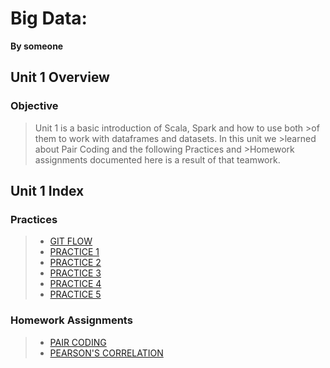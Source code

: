 # Big Data:
**By someone**

## Unit 1 Overview

### Objective
>Unit 1 is a basic introduction of Scala, Spark and how to use both >of them to work with dataframes and datasets. In this unit we >learned about Pair Coding and the following Practices and >Homework assignments documented here is a result of that teamwork.

## Unit 1 Index

### Practices
> * [GIT FLOW]()
> * [PRACTICE 1](https://github.com/everthx/datos_masivos/blob/Unit_1/Practices/Practice1/README.md)
> * [PRACTICE 2](https://github.com/everthx/datos_masivos/blob/Unit_1/Practices/Practice2/README.md)
> * [PRACTICE 3](https://github.com/everthx/datos_masivos/blob/Unit_1/Practices/Practice3/README.md)
> * [PRACTICE 4](https://github.com/everthx/datos_masivos/blob/Unit_1/Practices/Practice4/README.md)
> * [PRACTICE 5](https://github.com/everthx/datos_masivos/blob/Unit_1/Practices/Practice5/README.md)
### Homework Assignments
> * [PAIR CODING]()
> * [PEARSON'S CORRELATION]()